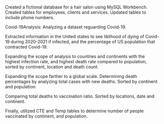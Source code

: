 Created a fictional database for a hair salon using MySQL Workbench. 
Created tables for employees, clients and services. 
Updated tables to include phone numbers.

Covid-19Analysis:
Analyzing a dataset reguarding Covid-19.

Extracted information in the United states to see liklihood of dying of Covid-19 during 2020-2021 if infected, and the percentage of US population that contracted Covid-19.

Expanding the scope of analysis to countries and continents with the highest infection rate, and highest death rate compared to population, sorted by continent, location and death count.

Expanding the scope farther to a global scale. Determining death percentages by analyzing total cases with new deaths. Sorted by continent and population. 

Comparing total deaths to vaccination ratio. Sorted by locations, date and continent. 

Finally, utilized CTE and Temp tables to determine number of people vaccinated by continent, and population.
